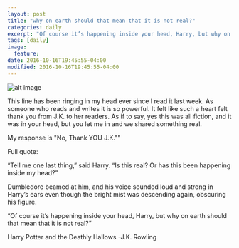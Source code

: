 ```yaml
---
layout: post
title: "why on earth should that mean that it is not real?"
categories: daily
excerpt: "Of course it’s happening inside your head, Harry, but why on earth should that mean that it is not real?"
tags: [daily]
image:
  feature:
date: 2016-10-16T19:45:55-04:00
modified: 2016-10-16T19:45:55-04:00
---
```



![alt image]( https://s-media-cache-ak0.pinimg.com/564x/88/30/44/883044e42ad2497270d85f2732724d6a.jpg)


This line has been ringing in my head ever since I read it last week. As someone who reads and writes it is so powerful. It felt like such a heart felt thank you from J.K. to her readers. As if to say, yes this was all fiction, and it was in your head, but you let me in and we shared something real.

My response is "No, Thank YOU J.K.""

Full quote:

“Tell me one last thing,” said Harry. “Is this real? Or has this been happening inside my head?”

Dumbledore beamed at him, and his voice sounded loud and strong in Harry’s ears even though the bright mist was descending again, obscuring his figure.

“Of course it’s happening inside your head, Harry, but why on earth should that mean that it is not real?”

Harry Potter and the Deathly Hallows
-J.K. Rowling
